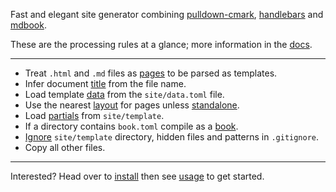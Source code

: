 Fast and elegant site generator combining [pulldown-cmark][], [handlebars][] and [mdbook][].

These are the processing rules at a glance; more information in the [docs](/docs/).

---

* Treat `.html` and `.md` files as [pages](/docs/pages/) to be parsed as templates.
* Infer document [title](/docs/title/) from the file name.
* Load template [data](/docs/data/) from the `site/data.toml` file.
* Use the nearest [layout](/docs/layout/) for pages unless [standalone](/docs/standalone/).
* Load [partials](/docs/partials/) from `site/template`.
* If a directory contains `book.toml` compile as a [book](/docs/book/).
* [Ignore](/docs/ignore/) `site/template` directory, hidden files and patterns in `.gitignore`.
* Copy all other files.

---

Interested? Head over to [install](/install/) then see [usage](/usage/) to get started.

[pulldown-cmark]: https://github.com/raphlinus/pulldown-cmark
[handlebars]: https://github.com/sunng87/handlebars-rust
[mdbook]: https://github.com/rust-lang/mdBook
